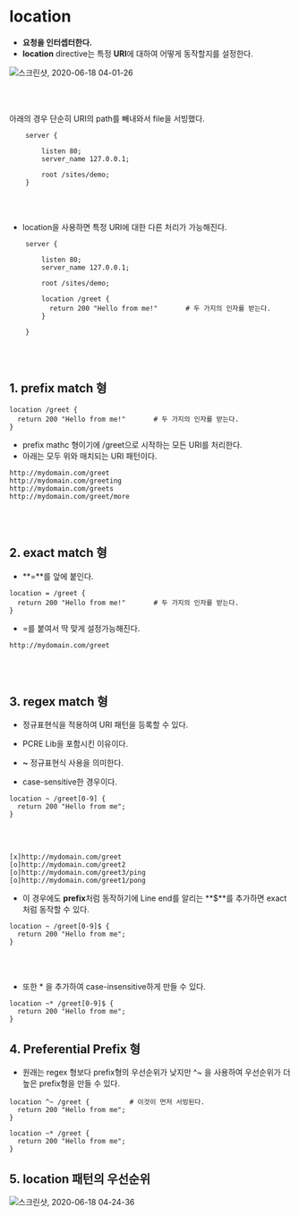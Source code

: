 
# location  

* **요청을 인터셉터한다.**  
* **location** directive는 특정 **URI**에 대하여 어떻게 동작할지를 설정한다.  


![스크린샷, 2020-06-18 04-01-26](https://user-images.githubusercontent.com/62331555/84938846-8829e580-b118-11ea-9382-48ad8f51fa64.png)  

<br/><br/>
 

아래의 경우 단순히 URI의 path를 빼내와서 file을 서빙했다.  
```
    server {
        
        listen 80;
        server_name 127.0.0.1;
        
        root /sites/demo;
    } 
```
<br/><br/>

* location을 사용하면 특정 URI에 대한 다른 처리가 가능해진다.  
```
    server {
        
        listen 80;
        server_name 127.0.0.1;
        
        root /sites/demo;
        
        location /greet {
          return 200 "Hello from me!"       # 두 가지의 인자를 받는다.
        }
        
    } 
```
<br/><br/>

## 1. prefix match 형  

```
location /greet {
  return 200 "Hello from me!"       # 두 가지의 인자를 받는다.
}
```
* prefix mathc 형이기에 /greet으로 시작하는 모든 URI를 처리한다.  
* 아래는 모두 위와 매치되는 URI 패턴이다.  
```
http://mydomain.com/greet
http://mydomain.com/greeting
http://mydomain.com/greets
http://mydomain.com/greet/more
```

<br/><br/>
## 2. exact match 형  
* **=**를 앞에 붙인다.  

```
location = /greet {
  return 200 "Hello from me!"       # 두 가지의 인자를 받는다.
}
```
* =를 붙여서 딱 맞게 설정가능해진다.  
```
http://mydomain.com/greet
```

<br/><br/>

## 3. regex match 형  
* 정규표현식을 적용하여 URI 패턴을 등록할 수 있다.  
* PCRE Lib을 포함시킨 이유이다.  

* **~** 정규표현식 사용을 의미한다.  
* case-sensitive한 경우이다.  
```
location ~ /greet[0-9] {
  return 200 "Hello from me";
} 
```
<br/><br/>
```
[x]http://mydomain.com/greet
[o]http://mydomain.com/greet2
[o]http://mydomain.com/greet3/ping
[o]http://mydomain.com/greet1/pong
```

* 이 경우에도 **prefix**처럼 동작하기에 Line end를 알리는 **$**를 추가하면 exact처럼 동작할 수 있다.  
```
location ~ /greet[0-9]$ {
  return 200 "Hello from me";
} 
```
<br/><br/>
* 또한 * 을 추가하여 case-insensitive하게 만들 수 있다.  

```
location ~* /greet[0-9]$ {
  return 200 "Hello from me";
} 
```

## 4. Preferential Prefix 형  
* 원래는 regex 형보다 prefix형의 우선순위가 낮지만 ^~ 을 사용하여 우선순위가 더 높은 prefix형을 만들 수 있다.  

```
location ^~ /greet {          # 이것이 먼저 서빙된다.
  return 200 "Hello from me";
}

location ~* /greet {
  return 200 "Hello from me";
}

```



## 5. location 패턴의 우선순위  

![스크린샷, 2020-06-18 04-24-36](https://user-images.githubusercontent.com/62331555/84941054-be1c9900-b11b-11ea-9bb4-7a91e7ff2ef0.png)  














